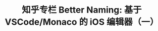 ---
title: "知乎专栏 Better Naming: 基于 VSCode/Monaco 的 iOS 编辑器（一）"
layout: external
channel: 知乎
external_url: https://zhuanlan.zhihu.com/p/27537674
category: editor
status: publish
published: true
type: post
keywords:
  - Visual Studio Code
  - VS Code
  - Monaco
  - iOS
  - Swift
---